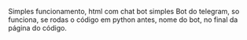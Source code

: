 Simples funcionamento, html com chat bot simples
 Bot do telegram, so funciona, se rodas o código em python antes, nome do bot, no final da página do código.
